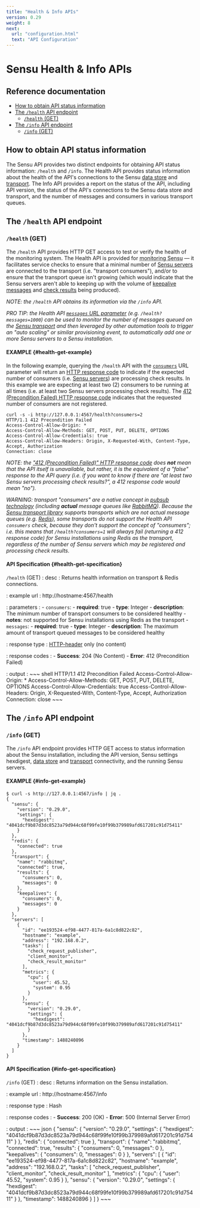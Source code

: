 ```yaml
---
title: "Health & Info APIs"
version: 0.29
weight: 8
next:
  url: "configuration.html"
  text: "API Configuration"
---
```


# Sensu Health & Info APIs

## Reference documentation

- [How to obtain API status information](#how-to-obtain-api-status-information)
- [The `/health` API endpoint](#the-health-api-endpoint)
  - [`/health` (GET)](#health-get)
- [The `/info` API endpoint](#the-info-api-endpoint)
  - [`/info` (GET)](#info-get)

## How to obtain API status information

The Sensu API provides two distinct endpoints for obtaining API status
information: `/health` and `/info`. The Health API provides status information
about the health of the API's connections to the Sensu [data store][1] and
[transport][2]. The Info API provides a report on the status of the API,
including API version, the status of the API's connections to the Sensu data
store and transport, and the number of messages and consumers in various
transport queues.

## The `/health` API endpoint

### `/health` (GET)

The `/health` API provides HTTP GET access to test or verify the health of the
monitoring system. The Health API is provided for <abbr title="always monitor
your monitoring">monitoring Sensu</abbr> &mdash; it facilitates service checks
to ensure that a minimal number of [Sensu servers][3] are connected to the
transport (i.e. "transport consumers"), and/or to ensure that the transport
queue isn't growing (which would indicate that the Sensu servers aren't able to
keeping up with the volume of [keepalive messages][4] and [check results][5]
being produced).

_NOTE: the `/health` API obtains its information via the `/info` API._

_PRO TIP: the Health API [`messages` URL parameter][6] (e.g. `/health?messages=1000`)
can be used to monitor the number of messages queued on the [Sensu transport][2]
and then leveraged by other automation tools to trigger an "auto scaling" or
similar provisioning event, to automatically add one or more Sensu servers to a
Sensu installation._

#### EXAMPLE {#health-get-example}

In the following example, querying the `/health` API with the [`consumers`][6]
URL parameter will return an [HTTP response code][7] to indicate if the expected
number of consumers (i.e. [Sensu servers][3]) are processing check results. In
this example we are expecting at least two (2) consumers to be running at all
times (i.e. at least two Sensu servers processing check results). The [412
(Precondition Failed) HTTP response code][7] indicates that the requested number
of consumers are not registered.

~~~ shell
curl -s -i http://127.0.0.1:4567/health?consumers=2
HTTP/1.1 412 Precondition Failed
Access-Control-Allow-Origin: *
Access-Control-Allow-Methods: GET, POST, PUT, DELETE, OPTIONS
Access-Control-Allow-Credentials: true
Access-Control-Allow-Headers: Origin, X-Requested-With, Content-Type, Accept, Authorization
Connection: close
~~~

_NOTE: the ["412 (Precondition Failed)" HTTP response code][7] does **not** mean
that the API itself is unavailable, but rather, it is the equivalent of a
"false" response to the API query (i.e. if you want to know if there are "at
least two Sensu servers processing check results?", a 412 response code would
mean "no")._

_WARNING: transport "consumers" are a native concept in [pubsub technology][8]
(including **actual** message queues like [RabbitMQ][8]). Because the [Sensu
transport library][2] supports transports which are not actual message queues
(e.g. [Redis][10]), some transports do not support the Health API `consumers`
check, because they don't support the concept of "consumers"; i.e. this means
that `/health?consumers=1` will always fail (returning a 412 response code) for
Sensu installations using Redis as the transport, regardless of the number of
Sensu servers which may be registered and processing check results._

#### API Specification {#health-get-specification}

`/health` (GET)
: desc
  : Returns health information on transport & Redis connections.

: example url
  : http://hostname:4567/health

: parameters
  : - `consumers`:
      - **required**: true
      - **type**: Integer
      - **description**: The minimum number of transport consumers to be
        considered healthy
      - **notes**: not supported for Sensu installations using Redis as the
        transport
    - `messages`:
      - **required**: true
      - **type**: Integer
      - **description**: The maximum amount of transport queued messages to be
        considered healthy

: response type
  : [HTTP-header][11] only (no content)

: response codes
  : - **Success**: 204 (No Content)
    - **Error**: 412 (Precondition Failed)

: output
  : ~~~ shell
    HTTP/1.1 412 Precondition Failed
    Access-Control-Allow-Origin: *
    Access-Control-Allow-Methods: GET, POST, PUT, DELETE, OPTIONS
    Access-Control-Allow-Credentials: true
    Access-Control-Allow-Headers: Origin, X-Requested-With, Content-Type, Accept, Authorization
    Connection: close
    ~~~

## The `/info` API endpoint

### `/info` (GET)

The `/info` API endpoint provides HTTP GET access to status
information about the Sensu installation, including the API version,
Sensu settings hexdigest, [data store][1] and [transport][2]
connectivity, and the running Sensu servers.

#### EXAMPLE {#info-get-example}

~~~ shell
$ curl -s http://127.0.0.1:4567/info | jq .
{
  "sensu": {
    "version": "0.29.0",
    "settings": {
      "hexdigest": "4041dcf9b87d3dc8523a79d944c68f99fe10f99b379989afd617201c91d75411"
    }
  },
  "redis": {
    "connected": true
  },
  "transport": {
    "name": "rabbitmq",
    "connected": true,
    "results": {
      "consumers": 0,
      "messages": 0
    },
    "keepalives": {
      "consumers": 0,
      "messages": 0
    }
  },
  "servers": [
    {
      "id": "ee193524-ef98-4477-817a-6a1c8d822c82",
      "hostname": "example",
      "address": "192.168.0.2",
      "tasks": [
        "check_request_publisher",
        "client_monitor",
        "check_result_monitor"
      ],
      "metrics": {
        "cpu": {
          "user": 45.52,
          "system": 0.95
        }
      },
      "sensu": {
        "version": "0.29.0",
        "settings": {
          "hexdigest": "4041dcf9b87d3dc8523a79d944c68f99fe10f99b379989afd617201c91d75411"
        }
      },
      "timestamp": 1488240896
    }
  ]
}
~~~

#### API Specification {#info-get-specification}

`/info` (GET)
: desc
  : Returns information on the Sensu installation.

: example url
  : http://hostname:4567/info

: response type
  : Hash

: response codes
  : - **Success**: 200 (OK)
    - **Error**: 500 (Internal Server Error)

: output
  : ~~~ json
    {
      "sensu": {
        "version": "0.29.0",
        "settings": {
          "hexdigest": "4041dcf9b87d3dc8523a79d944c68f99fe10f99b379989afd617201c91d75411"
        }
      },
      "redis": {
        "connected": true
      },
      "transport": {
        "name": "rabbitmq",
        "connected": true,
        "results": {
          "consumers": 0,
          "messages": 0
        },
        "keepalives": {
          "consumers": 0,
          "messages": 0
        }
      },
      "servers": [
        {
          "id": "ee193524-ef98-4477-817a-6a1c8d822c82",
          "hostname": "example",
          "address": "192.168.0.2",
          "tasks": [
            "check_request_publisher",
            "client_monitor",
            "check_result_monitor"
          ],
          "metrics": {
            "cpu": {
              "user": 45.52,
              "system": 0.95
            }
          },
          "sensu": {
            "version": "0.29.0",
            "settings": {
              "hexdigest": "4041dcf9b87d3dc8523a79d944c68f99fe10f99b379989afd617201c91d75411"
            }
          },
          "timestamp": 1488240896
        }
      ]
    }
    ~~~

[1]:  ../reference/data-store.html
[2]:  ../reference/transport.html
[3]:  ../reference/server.html
[4]:  ../reference/clients.html#client-keepalives
[5]:  ../reference/checks.html#check-results
[6]:  #health-get-specification
[7]:  https://en.wikipedia.org/wiki/List_of_HTTP_status_codes
[8]:  https://en.wikipedia.org/wiki/Publish%E2%80%93subscribe_pattern
[9]:  https://www.rabbitmq.com/
[10]: http://redis.io/
[11]: https://www.w3.org/Protocols/rfc2616/rfc2616-sec14.html
